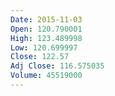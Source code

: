 ```yaml
---
Date: 2015-11-03
Open: 120.790001
High: 123.489998
Low: 120.699997
Close: 122.57
Adj Close: 116.575035
Volume: 45519000
---
```

